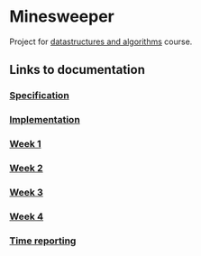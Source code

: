 # Minesweeper
Project for [datastructures and algorithms](https://github.com/TiraLabra/2019_alkukesa) course.

## Links to documentation
### [Specification](https://github.com/idaliisa/MineSweeper/blob/master/documentation/specification.md)
### [Implementation](https://github.com/idaliisa/MineSweeper/blob/master/documentation/implementation.md)
### [Week 1](https://github.com/idaliisa/MineSweeper/blob/master/documentation/week1.md)
### [Week 2](https://github.com/idaliisa/MineSweeper/blob/master/documentation/week2.md)
### [Week 3](https://github.com/idaliisa/MineSweeper/blob/master/documentation/week3.md)
### [Week 4](https://github.com/idaliisa/MineSweeper/blob/master/documentation/Week4.md)
### [Time reporting](https://github.com/idaliisa/MineSweeper/blob/master/documentation/timereport.md)

